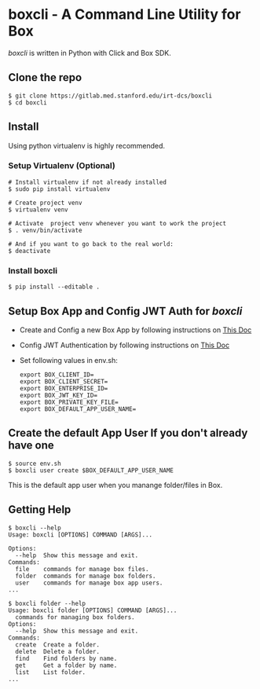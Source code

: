 # boxcli - A Command Line Utility for Box 
_boxcli_ is written in Python with Click and Box SDK.

## Clone the repo

```
$ git clone https://gitlab.med.stanford.edu/irt-dcs/boxcli
$ cd boxcli

```

## Install 
Using python virtualenv is highly recommended.

### Setup Virtualenv (Optional) 

```
# Install virtualenv if not already installed
$ sudo pip install virtualenv

# Create project venv
$ virtualenv venv

# Activate  project venv whenever you want to work the project
$ . venv/bin/activate

# And if you want to go back to the real world:
$ deactivate

```

### Install boxcli

```
$ pip install --editable .
```

## Setup Box App and Config JWT Auth for _boxcli_

* Create and Config a new Box App by following instructions on [This Doc](https://docs.box.com/docs/configuring-box-platform)
* Config JWT Authentication by following instructions on [This Doc](https://docs.box.com/docs/app-auth)
* Set following values in env.sh:

	```
	export BOX_CLIENT_ID=
	export BOX_CLIENT_SECRET=
	export BOX_ENTERPRISE_ID=
	export BOX_JWT_KEY_ID=
	export BOX_PRIVATE_KEY_FILE=
	export BOX_DEFAULT_APP_USER_NAME=
	```
	
## Create the default App User If you don't already have one

```
$ source env.sh
$ boxcli user create $BOX_DEFAULT_APP_USER_NAME
```
This is the default app user when you manange folder/files in Box.

## Getting Help

```
$ boxcli --help 
Usage: boxcli [OPTIONS] COMMAND [ARGS]...

Options:
  --help  Show this message and exit.
Commands:
  file    commands for manage box files.
  folder  commands for manage box folders.
  user    commands for manage box app users.
...

$ boxcli folder --help
Usage: boxcli folder [OPTIONS] COMMAND [ARGS]...
  commands for managing box folders.
Options:
  --help  Show this message and exit.
Commands:
  create  Create a folder.
  delete  Delete a folder.
  find    Find folders by name.
  get     Get a folder by name.
  list    List folder.
...
```

